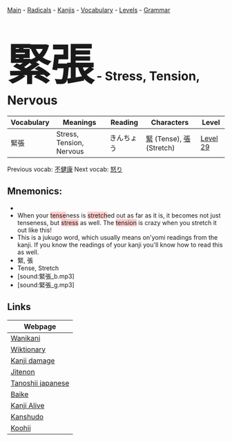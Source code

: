 <style> bigfont {font-size: 100px}</style>
[Main](../README.md) -
[Radicals](../radicals.md) -
[Kanjis](../kanjis.md) -
[Vocabulary](../vocabulary.md) -
[Levels](../levels.md) -
[Grammar](../grammar.md)
# <bigfont> 緊張</bigfont> - Stress, Tension, Nervous 

| Vocabulary | Meanings | Reading | Characters | Level |
| --- | --- | --- | --- | --- |
| 緊張 | Stress, Tension, Nervous | きんちょう |  [緊](../kanjis/緊.md) (Tense), [張](../kanjis/張.md) (Stretch) | [Level 29](../levels/wk_level29.md) |

Previous vocab: [不健康](不健康.md) Next vocab: [怒り](怒り.md) 

## Mnemonics:

* 
* When your <span style="background-color:#ffcccb"> tense</span>ness is <span style="background-color:#ffcccb"> stretch</span>ed out as far as it is, it becomes not just tenseness, but <span style="background-color:#ffcccb"> stress</span> as well. The <span style="background-color:#ffcccb"> tension</span> is crazy when you stretch it out like this! 
* This is a jukugo word, which usually means on'yomi readings from the kanji. If you know the readings of your kanji you'll know how to read this as well.
* 緊, 張
* Tense, Stretch
* [sound:緊張_b.mp3]
* [sound:緊張_g.mp3]


## Links 

| Webpage |
| --- |
| [Wanikani          ](https://www.wanikani.com/kanji/緊張) |
| [Wiktionary        ](https://en.wiktionary.org/wiki/緊張) |
| [Kanji damage      ](http://www.kanjidamage.com/kanji/search?utf8=✓&q=緊張) |
| [Jitenon           ](https://jitenon.com/kanji/緊張) |
| [Tanoshii japanese ](https://www.tanoshiijapanese.com/dictionary/kanji.cfm?k=緊張) |
| [Baike             ](https://baike.baidu.com/item/緊張) |
| [Kanji Alive       ](https://app.kanjialive.com/緊張) |
| [Kanshudo          ](https://www.kanshudo.com/searchmn?q=緊張) |
| [Koohii            ](https://kanji.koohii.com/study/kanji/緊張) |
